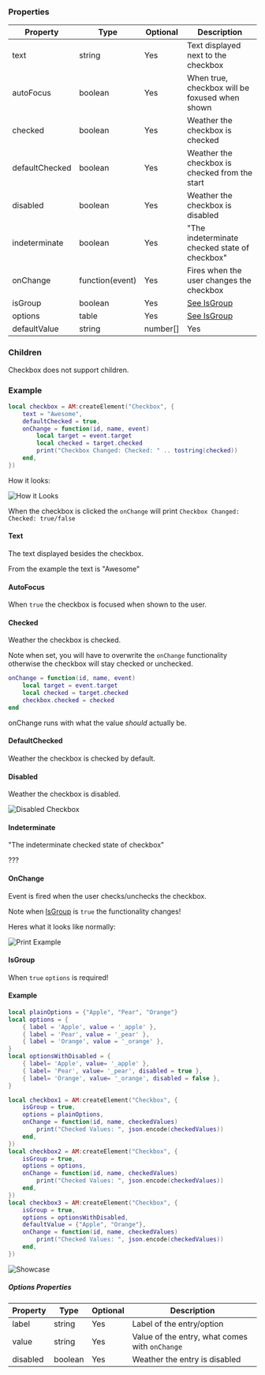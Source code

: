 ### Properties
| Property       | Type            | Optional | Description                                    |
|-               |-                |-         |-                                               |
| text           | string          | Yes      | Text displayed next to the checkbox            |
| autoFocus      | boolean         | Yes      | When true, checkbox will be foxused when shown |
| checked        | boolean         | Yes      | Weather the checkbox is checked                |
| defaultChecked | boolean         | Yes      | Weather the checkbox is checked from the start |
| disabled       | boolean         | Yes      | Weather the checkbox is disabled               |
| indeterminate  | boolean         | Yes      | "The indeterminate checked state of checkbox"  |
| onChange       | function(event) | Yes      | Fires when the user changes the checkbox       |
| isGroup        | boolean         | Yes      | [See IsGroup](#isgroup)                        |
| options        | table           | Yes      | [See IsGroup](#isgroup)                        |
| defaultValue   | string|number[] | Yes      | [See IsGroup](#isgroup)                        |

### Children
Checkbox does not support children.

### Example
```lua
local checkbox = AM:createElement("Checkbox", {
    text = "Awesome",
    defaultChecked = true,
    onChange = function(id, name, event)
        local target = event.target
        local checked = target.checked
        print("Checkbox Changed: Checked: " .. tostring(checked))
    end,
})
```
How it looks:<p/>
![How it Looks](https://i.imgur.com/fbRNp2K.png)<p/>
When the checkbox is clicked the `onChange` will print `Checkbox Changed: Checked: true/false`

#### Text
The text displayed besides the checkbox.<p/>
From the example the text is "Awesome"

#### AutoFocus
When `true` the checkbox is focused when shown to the user.

#### Checked
Weather the checkbox is checked.<p/>
Note when set, you will have to overwrite the `onChange` functionality otherwise the checkbox
will stay checked or unchecked.<p/>
```lua
onChange = function(id, name, event)
    local target = event.target
    local checked = target.checked
    checkbox.checked = checked
end
```
onChange runs with what the value _should_ actually be.

#### DefaultChecked
Weather the checkbox is checked by default.

#### Disabled
Weather the checkbox is disabled.<p/>
![Disabled Checkbox](https://i.imgur.com/0BOER2D.png)

#### Indeterminate
"The indeterminate checked state of checkbox"<p/>
???

#### OnChange
Event is fired when the user checks/unchecks the checkbox.<p/>
Note when [IsGroup](#isgroup) is `true` the functionality changes!<p/>
Heres what it looks like normally:<p/>
![Print Example](https://i.imgur.com/MHg3Uxi.png)

#### IsGroup
When `true` `options` is required!<p/>

#### Example
```lua
local plainOptions = {"Apple", "Pear", "Orange"}
local options = {
    { label = 'Apple', value = '_apple' },
    { label = 'Pear', value = '_pear' },
    { label = 'Orange', value = '_orange' },
}
local optionsWithDisabled = {
    { label= 'Apple', value= '_apple' },
    { label= 'Pear', value= '_pear', disabled = true },
    { label= 'Orange', value= '_orange', disabled = false },
}

local checkbox1 = AM:createElement("Checkbox", {
    isGroup = true,
    options = plainOptions,
    onChange = function(id, name, checkedValues)
        print("Checked Values: ", json.encode(checkedValues))
    end,
})
local checkbox2 = AM:createElement("Checkbox", {
    isGroup = true,
    options = options,
    onChange = function(id, name, checkedValues)
        print("Checked Values: ", json.encode(checkedValues))
    end,
})
local checkbox3 = AM:createElement("Checkbox", {
    isGroup = true,
    options = optionsWithDisabled,
    defaultValue = {"Apple", "Orange"},
    onChange = function(id, name, checkedValues)
        print("Checked Values: ", json.encode(checkedValues))
    end,
})
```
![Showcase](https://i.imgur.com/HzwvtYP.png)

##### Options Properties
| Property       | Type    | Optional | Description                                    |
|-               |-        |-         |-                                               |
| label          | string  | Yes      | Label of the entry/option                      |
| value          | string  | Yes      | Value of the entry, what comes with `onChange` |
| disabled       | boolean | Yes      | Weather the entry is disabled                  |
